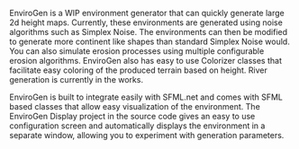 EnviroGen is a WIP environment generator that can quickly generate large 2d height maps. Currently, these environments are generated using noise algorithms such as Simplex Noise. The environments can then be modified to generate more continent like shapes than standard Simplex Noise would. You can also simulate erosion processes using multiple configurable erosion algorithms. EnviroGen also has easy to use Colorizer classes that facilitate easy coloring of the produced terrain based on height. River generation is currently in the works.

EnviroGen is built to integrate easily with SFML.net and comes with SFML based classes that allow easy visualization of the environment. The EnviroGen Display project in the source code gives an easy to use configuration screen and automatically displays the environment in a separate window, allowing you to experiment with generation parameters.